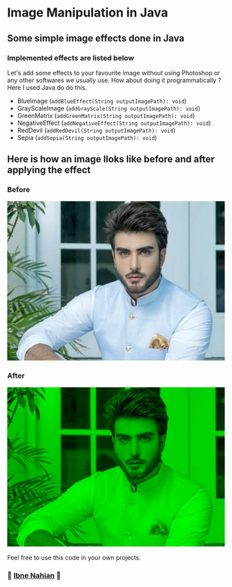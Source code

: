 # Image Manipulation in Java

## Some simple image effects done in Java

### Implemented effects are listed below

Let's add some effects to your favourite image without using Photoshop or any other softwares we usually use. How about doing it programmatically ? Here I used Java do do this.

- BlueImage (`addBlueEffect(String outputImagePath): void`)
- GrayScaleImage (`addGrayScale(String outputImagePath): void`)
- GreenMatrix (`addGreenMatrix(String outputImagePath): void`)
- NegativeEffect (`addNegativeEffect(String outputImagePath): void`)
- RedDevil (`addRedDevil(String outputImagePath): void`)
- Sepia (`addSepia(String outputImagePath): void`)

## Here is how an image lloks like before and after applying the effect

### Before

![original](https://github.com/evilprince2009/Java-Image-Manipulation/blob/main/raw%20images/imran-original.jpg)

### After

![GreenMatrix effect](https://github.com/evilprince2009/Java-Image-Manipulation/blob/main/manipulated%20images/imran-green.jpg)

Feel free to use this code in your own projects.

### 🔭 [Ibne Nahian](https://www.facebook.com/evilprince2009) 🔭
